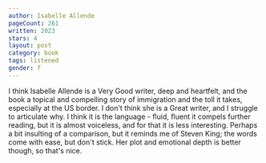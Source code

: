 ```yaml
---
author: Isabelle Allende
pageCount: 261
written: 2023
stars: 4
layout: post
category: book
tags: listened
gender: f
---
```


I think Isabelle Allende is a Very Good writer, deep and heartfelt, and the book a topical and compelling story of immigration and the toll it takes, especially at the US border. I don't think she is a Great writer, and I struggle to articulate why. I think it is the language - fluid, fluent it compels further reading, but it is almost voiceless, and for that it is less interesting. Perhaps a bit insulting of a comparison, but it reminds me of Steven King; the words come with ease, but don't stick. Her plot and emotional depth is better though, so that's nice.
